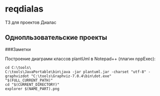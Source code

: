 # reqdialas
ТЗ для проектов Диалас

## Однопльзовательские проекты


###Заметки

Построение диаграмм классов plantUml в Notepad++ (плагин nppExec):
```
cd C:\tools\
C:\tools\JavaPortable\bin\java -jar plantuml.jar -charset "utf-8" -graphvizdot "C:\tools\Graphviz-7.0.4\bin\dot.exe" "$(FULL_CURRENT_PATH)"
cd "$(CURRENT_DIRECTORY)"
explorer $(NAME_PART).png
```